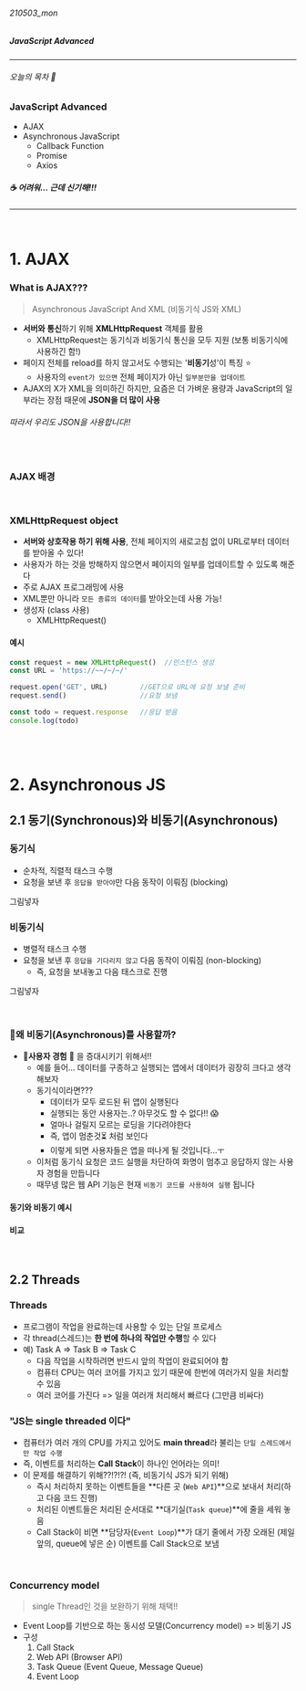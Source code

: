###### 210503_mon

##### JavaScript Advanced

<hr>



###### 오늘의 목차 :doughnut:

### JavaScript Advanced

- AJAX
- Asynchronous JavaScript
  - Callback Function
  - Promise
  - Axios

##### :coffee: 어려워... 근데 신기해!!!

<hr>
<br>

# 1. AJAX

### What is AJAX???

> Asynchronous JavaScript And XML (비동기식 JS와 XML)

- **서버와 통신**하기 위해 **XMLHttpRequest** 객체를 활용
  - XMLHttpRequest는 동기식과 비동기식 통신을 모두 지원 (보통 비동기식에 사용하긴 함!)
- 페이지 전체를 reload를 하지 않고서도 수행되는 '**비동기**성'이 특징 :star:
  - 사용자의 `event가 있으면` 전체 페이지가 아닌 `일부분만을 업데이트`
- AJAX의 X가 XML을 의미하긴 하지만, 요즘은 더 가벼운 용량과 JavaScript의 일부라는 장점 때문에 **JSON을 더 많이 사용**

###### 따라서 우리도 JSON을 사용합니다!!

<br>

### AJAX 배경





<br>

### XMLHttpRequest object

- **서버와 상호작용 하기 위해 사용**, 전체 페이지의 새로고침 없이 URL로부터 데이터를 받아올 수 있다!
- 사용자가 하는 것을 방해하지 않으면서 페이지의 일부를 업데이트할 수 있도록 해준다
- 주로 AJAX 프로그래밍에 사용
- XML뿐만 아니라 `모든 종류의 데이터`를 받아오는데 사용 가능!
- 생성자 (class 사용)
  - XMLHttpRequest()

#### 예시

```javascript
const request = new XMLHttpRequest()  //인스턴스 생성
const URL = 'https://~~/~/~/'

request.open('GET', URL)  		//GET으로 URL에 요청 보낼 준비
request.send()  		  		//요청 보냄

const todo = request.response  	//응답 받음
console.log(todo)
```

<br>

<br>

# 2. Asynchronous JS

## 2.1 동기(Synchronous)와 비동기(Asynchronous)

### 동기식

- 순차적, 직렬적 태스크 수행
- 요청을 보낸 후 `응답을 받아야`만 다음 동작이 이뤄짐 (blocking)

그림넣자

### 비동기식

- 병렬적 태스크 수행
- 요청을 보낸 후 `응답을 기다리지 않고` 다음 동작이 이뤄짐 (non-blocking)
  - 즉, 요청을 보내놓고 다음 태스크로 진행

그림넣자

<br>

### :thinking:왜 비동기(Asynchronous)를 사용할까?

- :cherry_blossom:**사용자 경험** :cherry_blossom: 을 증대시키기 위해서!!
  - 예를 들어... 데이터를 구종하고 실행되는 앱에서 데이터가 굉장히 크다고 생각해보자
  - 동기식이라면???
    - 데이터가 모두 로드된 뒤 앱이 실행된다
    - 실행되는 동안 사용자는..? 아무것도 할 수 없다!! :scream:
    - 얼마나 걸릴지 모르는 로딩을 기다려야한다
    - 즉, 앱이 멈춘것:hourglass_flowing_sand: 처럼 보인다 
    - 이렇게 되면 사용자들은 앱을 떠나게 될 것입니다...ㅜ
  - 이처럼 동기식 요청은 코드 실행을 차단하여 화명이 멈추고 응답하지 않는 사용자 경험을 만듭니다
  - 때무넹 많은 웹 API 기능은 현재 `비동기 코드를 사용하여 실행` 됩니다

#### 동기와 비동기 예시



#### 비교





<br>

## 2.2 Threads

### Threads

- 프로그램이 작업을 완료하는데 사용할 수 있는 단일 프로세스
- 각 thread(스레드)는 **한 번에 하나의 작업만 수행**할 수 있다
- 예) Task A => Task B => Task C
  - 다음 작업을 시작하려면 반드시 앞의 작업이 완료되어야 함
  - 컴퓨터 CPU는 여러 코어를 가지고 있기 때문에 한번에 여러가지 일을 처리할 수 있음
  - 여러 코어를 가진다 => 일을 여러개 처리해서 빠르다 (그만큼 비싸다)

### "JS는 single threaded 이다"

- 컴퓨터가 여러 개의 CPU를 가지고 있어도 **main thread**라 불리는 `단일 스레드에서만 작업 수행`
- 즉, 이벤트를 처리하는 **Call Stack**이 하나인 언어라는 의미!
- 이 문제를 해결하기 위해??!?!?! (즉, 비동기식 JS가 되기 위해)
  - 즉시 처리하지 못하는 이벤트들을 **다른 곳 (`Web API`)**으로 보내서 처리(하고 다음 코드 진행)
  - 처리된 이벤트들은 처리된 순서대로 **대기실(`Task queue`)**에 줄을 세워 놓음
  - Call Stack이 비면 **담당자(`Event Loop`)**가 대기 줄에서 가장 오래된 (제일 앞의, queue에 넣은 순) 이벤트를 Call Stack으로 보냄

<br>

### Concurrency model

> single Thread인 것을 보완하기 위해 채택!!

- Event Loop를 기반으로 하는 동시성 모델(Concurrency model) => 비동기 JS
- 구성
  1. Call Stack
  2. Web API (Browser API)
  3. Task Queue (Event Queue, Message Queue)
  4. Event Loop